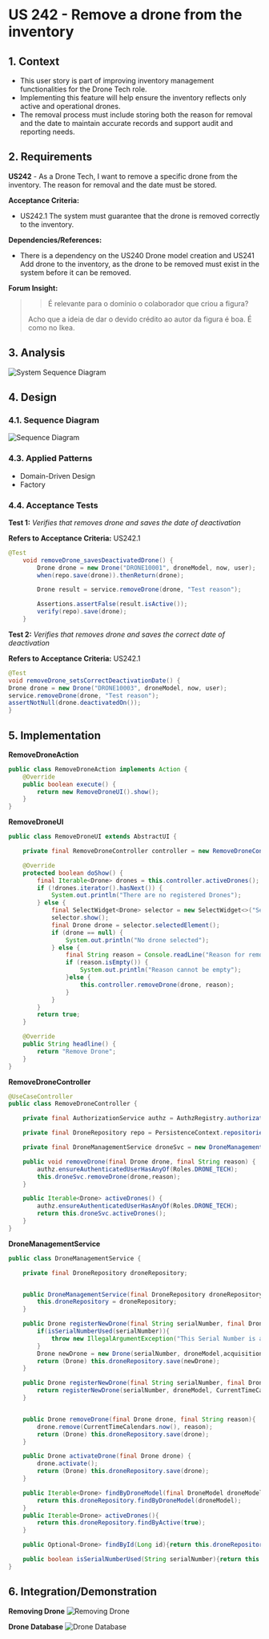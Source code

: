 # US 242 - Remove a drone from the inventory


## 1. Context

* This user story is part of improving inventory management functionalities for the Drone Tech role.
* Implementing this feature will help ensure the inventory reflects only active and operational drones. 
* The removal process must include storing both the reason for removal and the date to maintain accurate records and support
audit and reporting needs.

## 2. Requirements

**US242** - As a Drone Tech, I want to remove a specific drone from the inventory. The reason for removal and the date must be stored.


**Acceptance Criteria:**

- US242.1 The system must guarantee that the drone is removed correctly to the inventory.


**Dependencies/References:**

* There is a dependency on the US240 Drone model creation and US241 Add drone to the inventory, as the drone to be removed must exist in the system before it can be removed.

**Forum Insight:**

>> É relevante para o domínio o colaborador que criou a figura?
>
> Acho que a ideia de dar o devido crédito ao autor da figura é boa. É como no Ikea.


## 3. Analysis

![System Sequence Diagram](images/system-sequence-diagram-US242.svg)

## 4. Design
### 4.1. Sequence Diagram
![Sequence Diagram](images/sequence-diagram-US242.svg)

### 4.3. Applied Patterns

- Domain-Driven Design
- Factory

### 4.4. Acceptance Tests

**Test 1:** *Verifies that removes drone and saves the date of deactivation*

**Refers to Acceptance Criteria:** US242.1
```java
@Test
    void removeDrone_savesDeactivatedDrone() {
        Drone drone = new Drone("DRONE10001", droneModel, now, user);
        when(repo.save(drone)).thenReturn(drone);

        Drone result = service.removeDrone(drone, "Test reason");

        Assertions.assertFalse(result.isActive());
        verify(repo).save(drone);
    }
````
**Test 2:** *Verifies that removes drone and saves the correct date of deactivation*

**Refers to Acceptance Criteria:** US242.1
```java
@Test
void removeDrone_setsCorrectDeactivationDate() {
Drone drone = new Drone("DRONE10003", droneModel, now, user);
service.removeDrone(drone, "Test reason");
assertNotNull(drone.deactivatedOn());
}
````


## 5. Implementation


**RemoveDroneAction**

```java
public class RemoveDroneAction implements Action {
    @Override
    public boolean execute() {
        return new RemoveDroneUI().show();
    }
}

```
**RemoveDroneUI**

```java
public class RemoveDroneUI extends AbstractUI {

    private final RemoveDroneController controller = new RemoveDroneController();

    @Override
    protected boolean doShow() {
        final Iterable<Drone> drones = this.controller.activeDrones();
        if (!drones.iterator().hasNext()) {
            System.out.println("There are no registered Drones");
        } else {
            final SelectWidget<Drone> selector = new SelectWidget<>("Select Drone to Remove", drones, new DronePrinter());
            selector.show();
            final Drone drone = selector.selectedElement();
            if (drone == null) {
                System.out.println("No drone selected");
            } else {
                final String reason = Console.readLine("Reason for removing the drone: ");
                if (reason.isEmpty()) {
                    System.out.println("Reason cannot be empty");
                }else {
                    this.controller.removeDrone(drone, reason);
                }
            }
        }
        return true;
    }

    @Override
    public String headline() {
        return "Remove Drone";
    }
}
```

**RemoveDroneController**

```java
@UseCaseController
public class RemoveDroneController {

    private final AuthorizationService authz = AuthzRegistry.authorizationService();

    private final DroneRepository repo = PersistenceContext.repositories().drones();

    private final DroneManagementService droneSvc = new DroneManagementService(repo);

    public void removeDrone(final Drone drone, final String reason) {
        authz.ensureAuthenticatedUserHasAnyOf(Roles.DRONE_TECH);
        this.droneSvc.removeDrone(drone,reason);
    }

    public Iterable<Drone> activeDrones() {
        authz.ensureAuthenticatedUserHasAnyOf(Roles.DRONE_TECH);
        return this.droneSvc.activeDrones();
    }
}
```

**DroneManagementService**

```java
public class DroneManagementService {

    private final DroneRepository droneRepository;


    public DroneManagementService(final DroneRepository droneRepository){
        this.droneRepository = droneRepository;
    }

    public Drone registerNewDrone(final String serialNumber, final DroneModel droneModel, final Calendar acquisitionDate, final SystemUser user){
        if(isSerialNumberUsed(serialNumber)){
            throw new IllegalArgumentException("This Serial Number is already registered in the system!");
        }
        Drone newDrone = new Drone(serialNumber, droneModel,acquisitionDate, user);
        return (Drone) this.droneRepository.save(newDrone);
    }

    public Drone registerNewDrone(final String serialNumber, final DroneModel droneModel, final SystemUser user){
        return registerNewDrone(serialNumber, droneModel, CurrentTimeCalendars.now(), user);
    }


    public Drone removeDrone(final Drone drone, final String reason){
        drone.remove(CurrentTimeCalendars.now(), reason);
        return (Drone) this.droneRepository.save(drone);
    }

    public Drone activateDrone(final Drone drone) {
        drone.activate();
        return (Drone) this.droneRepository.save(drone);
    }

    public Iterable<Drone> findByDroneModel(final DroneModel droneModel) {
        return this.droneRepository.findByDroneModel(droneModel);
    }
    public Iterable<Drone> activeDrones(){
        return this.droneRepository.findByActive(true);
    }

    public Optional<Drone> findById(Long id){return this.droneRepository.findById(id);}

    public boolean isSerialNumberUsed(String serialNumber){return this.droneRepository.isSerialNameUsed(serialNumber);}
}
```
## 6. Integration/Demonstration

**Removing Drone**
![Removing Drone](images/removing-drone.png)

**Drone Database**
![Drone Database](images/removing-drone-database.png)
